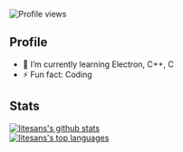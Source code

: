 ![Profile views](https://gpvc.arturio.dev/litesans)   
## Profile
- 🌱 I’m currently learning Electron, C++, C
- ⚡ Fun fact: Coding

## Stats
[![litesans's github stats](https://github-readme-stats.vercel.app/api?username=litesans)](https://github.com/anuraghazra/github-readme-stats)  
[![litesans's top languages](https://github-readme-stats.vercel.app/api/top-langs/?username=litesans&theme=blue-green)](https://github.com/anuraghazra/github-readme-stats)
